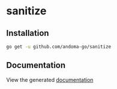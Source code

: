 # sanitize

## Installation

```bash
go get -u github.com/andoma-go/sanitize
```

## Documentation

View the generated [documentation](https://pkg.go.dev/github.com/andoma-go/sanitize#readme-documentation)
